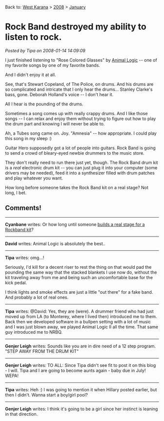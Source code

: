 Back to: [West Karana](/posts/westkarana.md) > [2008](/posts/2008/westkarana.md) > [January](./westkarana.md)
# Rock Band destroyed my ability to listen to rock.

*Posted by Tipa on 2008-01-14 14:09:09*

I just finished listening to "Rose Colored Glasses" by [Animal Logic](http://en.wikipedia.org/wiki/Animal_Logic_(band)) -- one of my favorite songs by one of my favorite bands.

And I didn't enjoy it at all.

See, that's Stewart Copeland, of The Police, on drums. And his drums are so complicated and intricate that I only hear the drums... Stanley Clarke's bass, gone. Deborah Holland's voice -- I don't hear it.

All I hear is the pounding of the drums.

Sometimes a song comes up with really crappy drums. And I like those songs -- I can relax and enjoy them without trying to figure out how to play the drum part and knowing I will never be able to.

Ah, a Tubes song came on. Joy. "Amnesia" -- how appropriate. I could play this song in my sleep :)

Guitar Hero supposedly got a lot of people into guitars. Rock Band is going to send a crowd of bleary-eyed newbie drummers to the music store.

They don't really need to run there just yet, though. The Rock Band drum kit is a *real* electronic drum kit -- you can just plug it into your computer (some drivers may be needed), feed it into a synthesizer filled with drum patches and play whatever you want.

How long before someone takes the Rock Band kit on a real stage? Not long, I bet.

## Comments!

---

**Cyanbane** writes: Or how long until someone [builds a real stage for a Rockband kit](http://technabob.com/blog/2008/01/12/rock-band-stage-kit-adds-lights-and-smoke-as-you-jam/)?

---

**David** writes: Animal Logic is absolutely the best..

---

**Tipa** writes: omg...!

Seriously, I'd kill for a decent riser to rest the thing on that would pad the pounding the same way that the stacked blankets I use now do, without the kit traveling away from me and being such an uncomfortable base for the kick pedal.

I think lights and smoke effects are just a little "out there" for a fake band. And probably a lot of real ones.

---

**Tipa** writes: @David: Yes, they are (were). A drummer friend who had just moved up from LA (to Monterey, where I lived then) introduced me to them. Back then we developed software in a bullpen setting with a lot of music and I was just blown away, we played Animal Logic II all the time. That same guy introduced me to NRBQ.

---

**Genjer Leigh** writes: Sounds like you are in dire need of a 12 step program. "STEP AWAY FROM THE DRUM KIT"

---

**Genjer Leigh** writes: TO ALL: Since Tipa didn't see fit to post it on this blog - I will. Tipa and I are going to become aunts again - baby due in July! WEPA!

---

**Tipa** writes: Heh :) I was going to mention it when Hillary posted earlier, but then I didn't. Wanna start a boy/girl pool?

---

**Genjer Leigh** writes: I think it's going to be a girl since her instinct is leaning in that direction.

